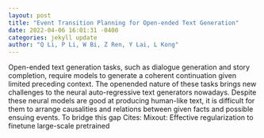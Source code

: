 ```yaml
--- 
layout: post 
title: "Event Transition Planning for Open-ended Text Generation" 
date: 2022-04-06 16:01:31 -0400 
categories: jekyll update 
author: "Q Li, P Li, W Bi, Z Ren, Y Lai, L Kong" 
--- 
```

Open-ended text generation tasks, such as dialogue generation and story completion, require models to generate a coherent continuation given limited preceding context. The openended nature of these tasks brings new challenges to the neural auto-regressive text generators nowadays. Despite these neural models are good at producing human-like text, it is difficult for them to arrange causalities and relations between given facts and possible ensuing events. To bridge this gap Cites: Mixout: Effective regularization to finetune large-scale pretrained